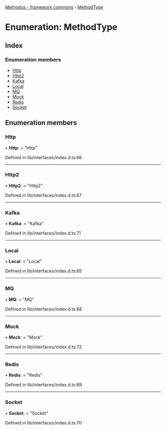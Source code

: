 [Methodus - framework commons](../globals.md) › [MethodType](methodtype.md)

# Enumeration: MethodType

## Index

### Enumeration members

* [Http](methodtype.md#http)
* [Http2](methodtype.md#http2)
* [Kafka](methodtype.md#kafka)
* [Local](methodtype.md#local)
* [MQ](methodtype.md#mq)
* [Mock](methodtype.md#mock)
* [Redis](methodtype.md#redis)
* [Socket](methodtype.md#socket)

## Enumeration members

###  Http

• **Http**: = "Http"

Defined in lib/interfaces/index.d.ts:66

___

###  Http2

• **Http2**: = "Http2"

Defined in lib/interfaces/index.d.ts:67

___

###  Kafka

• **Kafka**: = "Kafka"

Defined in lib/interfaces/index.d.ts:71

___

###  Local

• **Local**: = "Local"

Defined in lib/interfaces/index.d.ts:65

___

###  MQ

• **MQ**: = "MQ"

Defined in lib/interfaces/index.d.ts:68

___

###  Mock

• **Mock**: = "Mock"

Defined in lib/interfaces/index.d.ts:72

___

###  Redis

• **Redis**: = "Redis"

Defined in lib/interfaces/index.d.ts:69

___

###  Socket

• **Socket**: = "Socket"

Defined in lib/interfaces/index.d.ts:70
